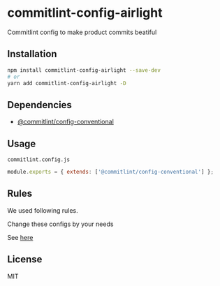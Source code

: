 # commitlint-config-airlight

Commitlint config to make product commits beatiful

## Installation

```bash
npm install commitlint-config-airlight --save-dev
# or
yarn add commitlint-config-airlight -D
```

## Dependencies

- [@commitlint/config-conventional](https://github.com/conventional-changelog/commitlint/tree/master/@commitlint/config-conventional)

## Usage

`commitlint.config.js`

```js
module.exports = { extends: ['@commitlint/config-conventional'] };
```

## Rules

We used following rules.

Change these configs by your needs

See [here](https://github.com/conventional-changelog/commitlint/tree/master/@commitlint/config-conventional)

## License

MIT
